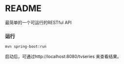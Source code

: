 README
===========================

最简单的一个可运行的RESTful API

### 运行
```bash
mvn spring-boot:run
```
启动后，可通过http://localhost:8080/tvseries 来查看结果。

